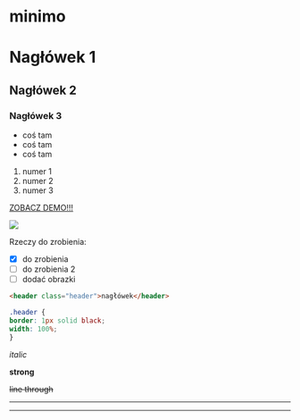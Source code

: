 # minimo

# Nagłówek 1
## Nagłówek 2
### Nagłówek 3

* coś tam
* coś tam
* coś tam
1. numer 1
2. numer 2
3. numer 3

[ZOBACZ DEMO!!!](https://gitwarsztaty.github.io/minimo/)

![](https://images.pexels.com/photos/1029929/pexels-photo-1029929.jpeg?auto=compress&cs=tinysrgb&dpr=2&h=650&w=940)

Rzeczy do zrobienia:
- [x] do zrobienia
- [ ] do zrobienia 2
- [ ] dodać obrazki

```html
<header class="header">nagłówek</header>
```
```css
.header {
border: 1px solid black;
width: 100%;
}
```
*italic*

**strong**

~~line through~~

---

___

